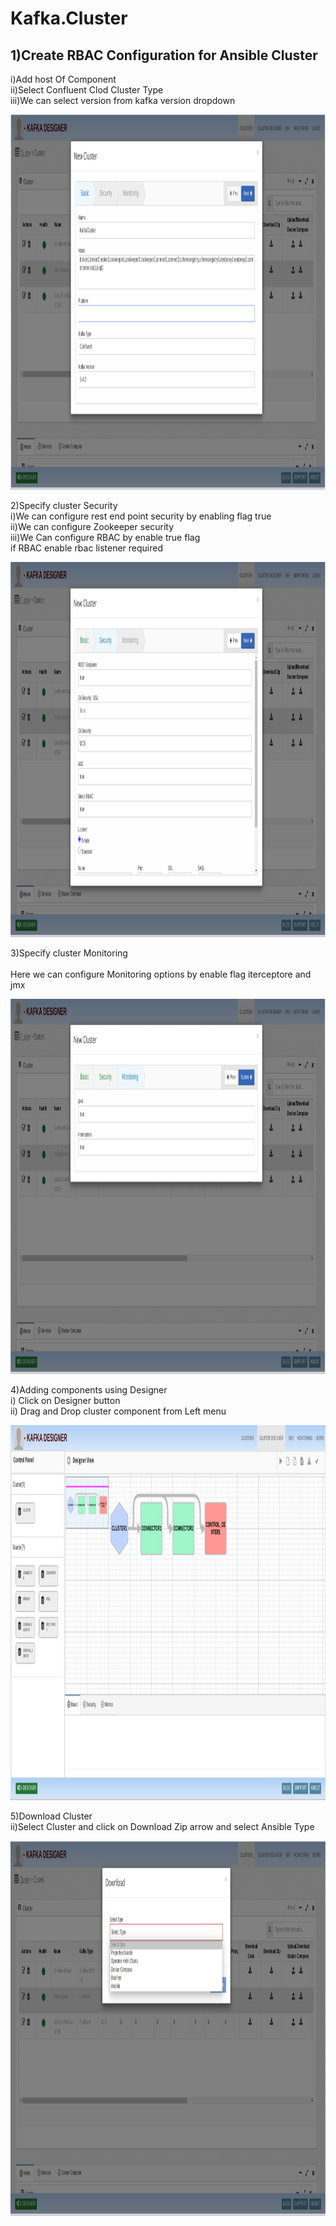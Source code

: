 # Kafka.Cluster

## 1)Create RBAC Configuration for Ansible Cluster
   i)Add host Of Component <br />
   ii)Select Confluent Clod Cluster Type<br />
  iii)We can select version from kafka version dropdown<br />

   <img src="cluster1.png" width="1000" height="600">
   
   2)Specify cluster Security<br />
    i)We can configure rest end point security by enabling flag true<br />
   ii)We can configure Zookeeper security<br />
  iii)We Can configure RBAC by enable true flag <br />
      if RBAC enable rbac listener required<br />
  
    
   
   <img src="cluster2.png" width="1000" height="600">
   
   
   3)Specify cluster Monitoring<br />	
     Here we can configure Monitoring options by enable flag iterceptore and jmx
   
   <img src="cluster3.png" width="1000" height="600">
   
   4)Adding components using Designer<br />	
      i) Click on Designer button<br />
     ii) Drag and Drop cluster component from Left menu
    
   <img src="cluster4.png" width="1000" height="600">
   
 
   
   5)Download Cluster<br />
     ii)Select Cluster and click on Download Zip arrow and select Ansible Type<br />
     
   <img src="download.png" width="1000" height="600">

